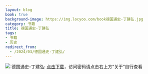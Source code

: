 ```yaml
---
layout: blog
book: true
background-image: https://img.locyoo.com/book德国通史-丁建弘.jpg
category: 书籍
title: 德国通史-丁建弘
tags:
- 书籍
- 历史
redirect_from:
  - /2024/03/德国通史-丁建弘/
---
```

![](https://img.locyoo.com/book德国通史-丁建弘.jpg)
德国通史-丁建弘: <a name = "ref1" href="https://url18.ctfile.com/f/50983618-1253396392-e3aaa6?p=3619">点击下载</a>，访问密码请点击右上方“关于”自行查看